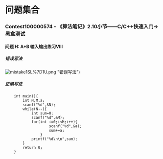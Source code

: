 # **问题集合**

### Contest100000574 - 《算法笔记》2.10小节——C/C++快速入门->黑盒测试
#### 问题 H: A+B 输入输出练习VIII
##### *错误写法*
![mistake](https://raw.githubusercontent.com/JIZHAOPING/Codeup-issues/master/imgs/_8GV1X%25NP%40CD2J%5D_)1SL%7D1U.png "错误写法")
##### ***正确写法***
```
	int main(){
		int N,M,a;
		scanf("%d",&N);
		while(N--){
			int sum=0;
			scanf("%d",&M);
			for(int i=0;i<M;i++){
					scanf("%d",&a);
					sum+=a;
				}
			printf("%d\n\n",sum);		
		}
		return 0;
	}
```

